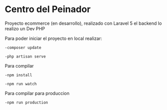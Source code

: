 # Centro del Peinador
Proyecto ecommerce (en desarrollo), realizado con Laravel 5 el backend lo realizo un Dev PHP


Para poder iniciar el proyecto en local realizar:

    -composer update

    -php artisan serve


Para compilar

    -npm install

    -npm run watch


Para compilar para produccion

    -npm run production
